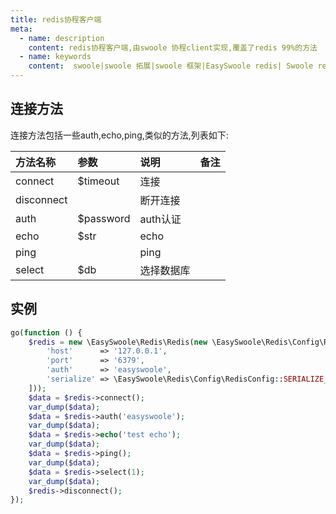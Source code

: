 ```yaml
---
title: redis协程客户端
meta:
  - name: description
    content: redis协程客户端,由swoole 协程client实现,覆盖了redis 99%的方法
  - name: keywords
    content:  swoole|swoole 拓展|swoole 框架|EasySwoole redis| Swoole redis协程客户端|swoole Redis|redis协程
---
```

## 连接方法
连接方法包括一些auth,echo,ping,类似的方法,列表如下:    



| 方法名称   | 参数      | 说明       | 备注 |
|:-----------|:----------|:----------|:----|
| connect    | $timeout  | 连接       |     |
| disconnect |           | 断开连接   |     |
| auth       | $password | auth认证   |     |
| echo       | $str      | echo      |     |
| ping       |           | ping      |     |
| select     | $db       | 选择数据库 |     |


## 实例
```php
go(function () {
    $redis = new \EasySwoole\Redis\Redis(new \EasySwoole\Redis\Config\RedisConfig([
        'host'      => '127.0.0.1',
        'port'      => '6379',
        'auth'      => 'easyswoole',
        'serialize' => \EasySwoole\Redis\Config\RedisConfig::SERIALIZE_NONE
    ]));
    $data = $redis->connect();
    var_dump($data);
    $data = $redis->auth('easyswoole');
    var_dump($data);
    $data = $redis->echo('test echo');
    var_dump($data);
    $data = $redis->ping();
    var_dump($data);
    $data = $redis->select(1);
    var_dump($data);
    $redis->disconnect();
});
```
